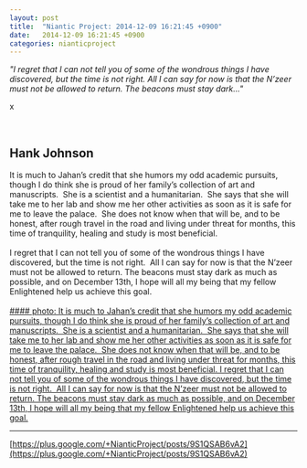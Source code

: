 ```yaml
---
layout: post
title:  "Niantic Project: 2014-12-09 16:21:45 +0900"
date:   2014-12-09 16:21:45 +0900
categories: nianticproject
---
```

*"I regret that I can not tell you of some of the wondrous things I have discovered, but the time is not right. All I can say for now is that the N’zeer must not be allowed to return. The beacons must stay dark..."*

x<div class="shared"><br /><h2>Hank Johnson</h2>It is much to Jahan’s credit that she humors my odd academic pursuits, though I do think she is proud of her family’s collection of art and manuscripts.  She is a scientist and a humanitarian.  She says that she will take me to her lab and show me her other activities as soon as it is safe for me to leave the palace.  She does not know when that will be, and to be honest, after rough travel in the road and living under threat for months, this time of tranquility, healing and study is most beneficial.	<br /><br />I regret that I can not tell you of some of the wondrous things I have discovered, but the time is not right.  All I can say for now is that the N’zeer must not be allowed to return. The beacons must stay dark as much as possible, and on December 13th, I hope will all my being that my fellow Enlightened help us achieve this goal. <br /><br /></div>
[#### photo: It is much to Jahan’s credit that she humors my odd academic pursuits, though I do think she is proud of her family’s collection of art and manuscripts.  She is a scientist and a humanitarian.  She says that she will take me to her lab and show me her other activities as soon as it is safe for me to leave the palace.  She does not know when that will be, and to be honest, after rough travel in the road and living under threat for months, this time of tranquility, healing and study is most beneficial.
I regret that I can not tell you of some of the wondrous things I have discovered, but the time is not right.  All I can say for now is that the N’zeer must not be allowed to return. The beacons must stay dark as much as possible, and on December 13th, I hope will all my being that my fellow Enlightened help us achieve this goal.](https://lh5.googleusercontent.com/-XDNuGbqc0XY/VIafUHqy05I/AAAAAAAAB78/b9K1XkdAdqE/w800-h1200/Glimpse.jpg "")
- - -
[https://plus.google.com/+NianticProject/posts/9S1QSAB6vA2](https://plus.google.com/+NianticProject/posts/9S1QSAB6vA2)
